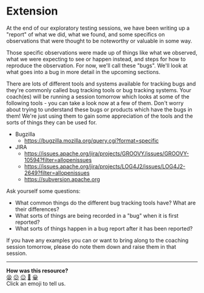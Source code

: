 # Extension

At the end of our exploratory testing sessions, we have been writing up a
"report" of what we did, what we found, and some specifics on observations that
were thought to be noteworthy or valuable in some way.

Those specific observations were made up of things like what we observed, what
we were expecting to see or happen instead, and steps for how to reproduce the
observation. For now, we'll call these "bugs". We'll look at what goes into a
bug in more detail in the upcoming sections.

There are lots of different tools and systems available for tracking bugs and
they're commonly called bug tracking tools or bug tracking systems. Your
coach(es) will be running a session tomorrow which looks at some of the
following tools - you can take a look now at a few of them. Don't worry about
trying to understand these bugs or products which have the bugs in them! We're
just using them to gain some appreciation of the tools and the sorts of things
they can be used for.

* Bugzilla
  * https://bugzilla.mozilla.org/query.cgi?format=specific
* JIRA
  * https://issues.apache.org/jira/projects/GROOVY/issues/GROOVY-10594?filter=allopenissues
  * https://issues.apache.org/jira/projects/LOG4J2/issues/LOG4J2-2649?filter=allopenissues
  * https://subversion.apache.org

Ask yourself some questions:

* What common things do the different bug tracking tools have? What are their
  differences?
* What sorts of things are being recorded in a "bug" when it is first reported?
* What sorts of things happen in a bug report after it has been reported?

If you have any examples you can or want to bring along to the coaching session
tomorrow, please do note them down and raise them in that session.

<!-- BEGIN GENERATED SECTION DO NOT EDIT -->

---

**How was this resource?**  
[😫](https://airtable.com/shrUJ3t7KLMqVRFKR?prefill_Repository=makersacademy%2Fintro-to-testing&prefill_File=phase2%2F07_extensions.md&prefill_Sentiment=😫) [😕](https://airtable.com/shrUJ3t7KLMqVRFKR?prefill_Repository=makersacademy%2Fintro-to-testing&prefill_File=phase2%2F07_extensions.md&prefill_Sentiment=😕) [😐](https://airtable.com/shrUJ3t7KLMqVRFKR?prefill_Repository=makersacademy%2Fintro-to-testing&prefill_File=phase2%2F07_extensions.md&prefill_Sentiment=😐) [🙂](https://airtable.com/shrUJ3t7KLMqVRFKR?prefill_Repository=makersacademy%2Fintro-to-testing&prefill_File=phase2%2F07_extensions.md&prefill_Sentiment=🙂) [😀](https://airtable.com/shrUJ3t7KLMqVRFKR?prefill_Repository=makersacademy%2Fintro-to-testing&prefill_File=phase2%2F07_extensions.md&prefill_Sentiment=😀)  
Click an emoji to tell us.

<!-- END GENERATED SECTION DO NOT EDIT -->

